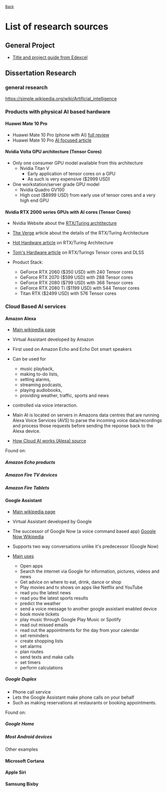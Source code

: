 <sup> [Back](../EPQ) </sup>
# List of research sources
## General Project
* [Title and project guide from Edexcel](http://www.bluecoatschool.com/_files/C8C143E9E25CD6FDE6CC82D49B08E33E.pdf)
## Dissertation Research

### general research

https://simple.wikipedia.org/wiki/Artificial_intelligence


### Products with physical AI based hardware

#### Huawei Mate 10 Pro
* Huawei Mate 10 Pro (phone with AI) [full review](https://www.forbes.com/sites/bensin/2017/10/30/huawei-mate-10-pro-review-an-a-i-phone-that-grows-on-you/#491fecde6520)
* Huawei Mate 10 Pro [AI focused article](https://www.forbes.com/sites/bensin/2017/10/16/huawei-mate-10-pro-hands-on-intelligent-phone-takes-aims-at-iphone-x/#4fc0c95262d4)

#### Nvidia Volta GPU architecture (Tensor Cores)
* Only one consumer GPU model available from this architecture
  * Nvidia Titan V
    * Early application of tensor cores on a GPU
    * As such is very expensive ($2999 USD)
* One workstation/server grade GPU model
  * Nvidia Quadro GV100
   * High cost ($8999 USD) from early use of tensor cores and a very high end GPU

#### Nvidia RTX 2000 series GPUs with AI cores (Tensor Cores)
* Nvidia Website about the [RTX/Turing archtitecture](https://www.nvidia.com/en-us/design-visualization/technologies/rtx/)
* [The Verge](https://www.theverge.com/2018/9/14/17854230/nvidia-rtx-2080-turing-architecture-specs-platform) article about the details of the RTX/Turing Architecture
* [Hot Hardware article](https://hothardware.com/news/nvidia-geforce-rtx-2080-performance-and-dlss) on RTX/Turing Architecture
* [Tom's Hardware article](https://www.tomshardware.com/reviews/nvidia-turing-gpu-architecture-explored,5801-5.html) on RTX/Turings Tensor cores and DLSS

* Product Stack:
  * GeForce RTX 2060 ($350 USD) with 240 Tensor cores
  * GeForce RTX 2070 ($599 USD) with 288 Tensor cores
  * GeForce RTX 2080 ($799 USD) with 368 Tensor cores
  * GeForce RTX 2080 Ti ($1199 USD) with 544 Tensor cores
  * Titan RTX ($2499 USD) with 576 Tensor cores


### Cloud Based AI services

#### Amazon Alexa
* [Main wikipedia page](https://en.wikipedia.org/wiki/Amazon_Alexa)

* Virtual Assistant developed by Amazon
* First used on Amazon Echo and Echo Dot smart speakers
* Can be used for
  * music playback,
  * making to-do lists,
  * setting alarms,
  * streaming podcasts,
  * playing audiobooks,
  * providing weather, traffic, sports and news
* controlled via voice interaction.

* Main AI is located on servers in Amazons data centres that are running Alexa Voice Services (AVS) to parse the incoming voice data/recordings and process those requests before sending the reponse back to the Alexa device.
* [How Cloud AI works (Alexa) source](https://www.forbes.com/sites/bernardmarr/2018/10/05/how-does-amazons-alexa-really-work/#4bed8d61937f)

Found on:
##### Amazon Echo products
##### Amazon Fire TV devices
##### Amazon Fire Tablets

#### Google Assistant
* [Main wikipedia page](https://en.wikipedia.org/wiki/Google_Assistant)

* Virtual Assistant developed by Google
* The successor of Google Now (a voice command based app) [Google Now Wikipedia]("https://en.wikipedia.org/wiki/Google_Now")
* Supports two way conversations unlike it's predecessor (Google Now)
* [Main uses]("https://www.tomsguide.com/us/pictures-story/917-best-google-assistant-features.html#s30")
  * Open apps
  * Search the internet via Google for information, pictures, videos and news
  * Get advice on where to eat, drink, dance or shop
  * Play movies and tv shows on apps like Netflix and YouTube
  * read you the latest news
  * read you the latest sports results
  * predict the weather
  * send a voice message to another google assistant enabled device
  * book movie tickets
  * play music through Google Play Music or Spotify
  * read out missed emails
  * read out the appointments for the day from your calendar
  * set reminders
  * create shopping lists
  * set alarms
  * plan routes
  * send texts and make calls
  * set timers
  * perform calculations

##### Google Duplex
* Phone call service
* Lets the Google Assistant make phone calls on your behalf
* Such as making reservations at restaurants or booking appointments.


Found on:
##### Google Home
##### Most Android devices

Other examples
#### Microsoft Cortana
#### Apple Siri
#### Samsung Bixby
